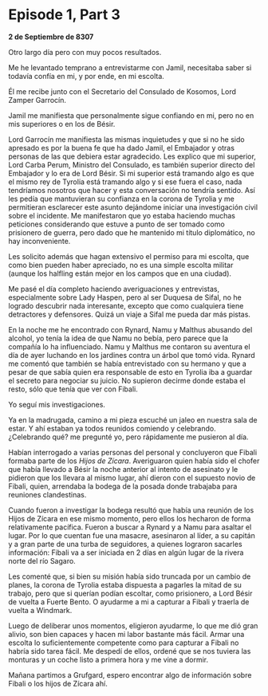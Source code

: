 # Episode 1, Part 3

**2 de Septiembre de 8307**

Otro largo día pero con muy pocos resultados.

Me he levantado temprano a entrevistarme con Jamil, necesitaba saber si todavía confía en mi, y por ende, en mi escolta.

Él me recibe junto con el Secretario del Consulado de Kosomos, Lord Zamper Garrocín.

Jamil me manifiesta que personalmente sigue confiando en mi, pero no en mis superiores o en los de Bésir.

Lord Garrocín me manifiesta las mismas inquietudes y que si no he sido apresado es por la buena fe que ha dado Jamil, el Embajador y otras personas de las que debiera estar agradecido. Les explico que mi superior, Lord Carba Perum, Ministro del Consulado, es también superior directo del Embajador y lo era de Lord Bésir. Si mi superior está tramando algo es que el mismo rey de Tyrolia está tramando algo y si ese fuera el caso, nada tendríamos nosotros que hacer y esta conversación no tendría sentido. Así les pedía que mantuvieran su confianza en la corona de Tyrolia y me permitieran esclarecer este asunto dejándome iniciar una investigación civil sobre el incidente. Me manifestaron que yo estaba haciendo muchas peticiones considerando que estuve a punto de ser tomado como prisionero de guerra, pero dado que he mantenido mi título diplomático, no hay inconveniente.

Les solicito además que hagan extensivo el permiso para mi escolta, que como bien pueden haber apreciado, no es una simple escolta militar (aunque los halfling están mejor en los campos que en una ciudad).

Me pasé el día completo haciendo averiguaciones y entrevistas, especialmente sobre Lady Haspen, pero al ser Duquesa de Sifal, no he logrado descubrir nada interesante, excepto que como cualquiera tiene detractores y defensores. Quizá un viaje a Sifal me pueda dar más pistas.

En la noche me he encontrado con Rynard, Namu y Malthus abusando del alcohol, yo tenía la idea de que Namu no bebía, pero parece que la compañía lo ha influenciado. Namu y Malthus me contaron su aventura el día de ayer luchando en los jardines contra un árbol que tomó vida. Rynard me comentó que también se había entrevistado con su hermano y que a pesar de que sabía quien era responsable de esto en Tyrolia iba a guardar el secreto para negociar su juicio. No supieron decirme donde estaba el resto, sólo que tenía que ver con Fibali.

Yo seguí mis investigaciones.

Ya en la madrugada, camino a mi pieza escuché un jaleo en nuestra sala de estar. Y ahí estaban ya todos reunidos comiendo y celebrando. ¿Celebrando qué? me pregunté yo, pero rápidamente me pusieron al día.

Habían interrogado a varias personas del personal y concluyeron que Fibali formaba parte de los _Hijos de Zícara_. Averiguaron quien había sido el chofer que había llevado a Bésir la noche anterior al intento de asesinato y le pidieron que los llevara al mismo lugar, ahí dieron con el supuesto novio de Fibali, quien, arrendaba la bodega de la posada donde trabajaba para reuniones clandestinas.

Cuando fueron a investigar la bodega resultó que había una reunión de los Hijos de Zícara en ese mismo momento, pero ellos los hecharon de forma relativamente pacífica. Fueron a buscar a Rynard y a Namu para asaltar el lugar. Por lo que cuentan fue una masacre, asesinaron al líder, a su capitán y a gran parte de una turba de seguidores, a quienes lograron sacarles información: Fibali va a ser iniciada en 2 días en algún lugar de la rivera norte del río Sagaro.

Les comenté que, si bien su misión había sido truncada por un cambio de planes, la corona de Tyrolia estaba dispuesta a pagarles la mitad de su trabajo, pero que si querían podían escoltar, como prisionero, a Lord Bésir de vuelta a Fuerte Bento. O ayudarme a mi a capturar a Fibali y traerla de vuelta a Windmark.

Luego de deliberar unos momentos, eligieron ayudarme, lo que me dió gran alivio, son bien capaces y hacen mi labor bastante más fácil. Armar una escolta lo suficientemente competente como para capturar a Fibali no habría sido tarea fácil. Me despedí de ellos, ordené que se nos tuviera las monturas y un coche listo a primera hora y me vine a dormir.

Mañana partimos a Grufgard, espero encontrar algo de información sobre Fibali o los hijos de Zícara ahí.
